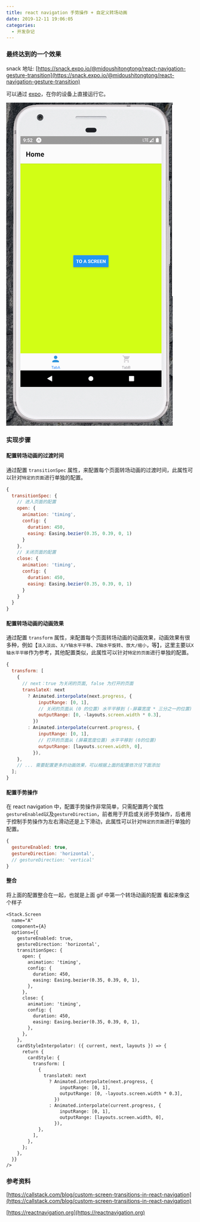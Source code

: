 ```yaml
---
title: react navigation 手势操作 + 自定义转场动画
date: 2019-12-11 19:06:05
categories:
  - 开发杂记
---
```


### 最终达到的一个效果

snack 地址: [https://snack.expo.io/@midoushitongtong/react-navigation-gesture-transition](https://snack.expo.io/@midoushitongtong/react-navigation-gesture-transition)

可以通过 [expo](https://expo.io/)，在你的设备上直接运行它。

![](/images/post/4.gif)

<!--more-->

### 实现步骤

#### 配置转场动画的过渡时间

通过配置 `transitionSpec` 属性，来配置每个页面转场动画的过渡时间，此属性可以针对`特定的页面`进行单独的配置。

```javascript
{
  transitionSpec: {
    // 进入页面的配置
    open: {
      animation: 'timing',
      config: {
        duration: 450,
        easing: Easing.bezier(0.35, 0.39, 0, 1)
      }
    },
    // 关闭页面的配置
    close: {
      animation: 'timing',
      config: {
        duration: 450,
        easing: Easing.bezier(0.35, 0.39, 0, 1)
      }
    }
  }
}
```

#### 配置转场动画的动画效果

通过配置 `transform` 属性，来配置每个页面转场动画的动画效果，动画效果有很多种，例如【`淡入淡出`、`X/Y轴水平平移`、`Z轴水平旋转`、`放大/缩小`，等】，这里主要以`X轴水平平移`作为参考，其他配置类似，此属性可以针对`特定的页面`进行单独的配置。

```javascript
{
  transform: [
    {
      // next：true 为关闭的页面, false 为打开的页面
      translateX: next
        ? Animated.interpolate(next.progress, {
            inputRange: [0, 1],
            // 关闭的页面从 (0 的位置) 水平平移到 (-屏幕宽度 * 三分之一的位置)
            outputRange: [0, -layouts.screen.width * 0.3],
          })
        : Animated.interpolate(current.progress, {
            inputRange: [0, 1],
            // 打开的页面从 (屏幕宽度位置) 水平平移到 (0的位置)
            outputRange: [layouts.screen.width, 0],
          }),
    },
    // ... 需要配置更多的动画效果，可以根据上面的配置依次往下面添加
  ];
}
```

#### 配置手势操作

在 react navigation 中，配置手势操作非常简单，只需配置两个属性`gestureEnabled`以及`gestureDirection`，前者用于开启或关闭手势操作，后者用于控制手势操作为左右滑动还是上下滑动，此属性可以针对`特定的页面`进行单独的配置。

```javascript
{
  gestureEnabled: true,
  gestureDirection: 'horizontal',
  // gestureDirection: 'vertical'
}
```

#### 整合

将上面的配置整合在一起，也就是上面 gif 中第一个转场动画的配置
看起来像这个样子

```tsx
<Stack.Screen
  name="A"
  component={A}
  options={{
    gestureEnabled: true,
    gestureDirection: 'horizontal',
    transitionSpec: {
      open: {
        animation: 'timing',
        config: {
          duration: 450,
          easing: Easing.bezier(0.35, 0.39, 0, 1),
        },
      },
      close: {
        animation: 'timing',
        config: {
          duration: 450,
          easing: Easing.bezier(0.35, 0.39, 0, 1),
        },
      },
    },
    cardStyleInterpolator: ({ current, next, layouts }) => {
      return {
        cardStyle: {
          transform: [
            {
              translateX: next
                ? Animated.interpolate(next.progress, {
                    inputRange: [0, 1],
                    outputRange: [0, -layouts.screen.width * 0.3],
                  })
                : Animated.interpolate(current.progress, {
                    inputRange: [0, 1],
                    outputRange: [layouts.screen.width, 0],
                  }),
            },
          ],
        },
      };
    },
  }}
/>
```

### 参考资料

[https://callstack.com/blog/custom-screen-transitions-in-react-navigation](https://callstack.com/blog/custom-screen-transitions-in-react-navigation)

[https://reactnavigation.org](https://reactnavigation.org)
